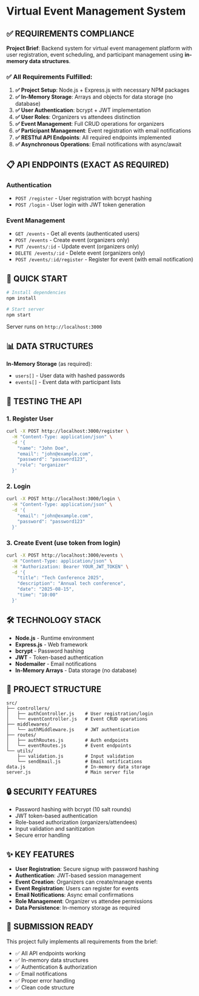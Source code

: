 # Virtual Event Management System

## ✅ REQUIREMENTS COMPLIANCE

**Project Brief**: Backend system for virtual event management platform with user registration, event scheduling, and participant management using **in-memory data structures**.

### ✅ All Requirements Fulfilled:

1. **✅ Project Setup**: Node.js + Express.js with necessary NPM packages
2. **✅ In-Memory Storage**: Arrays and objects for data storage (no database)
3. **✅ User Authentication**: bcrypt + JWT implementation
4. **✅ User Roles**: Organizers vs attendees distinction
5. **✅ Event Management**: Full CRUD operations for organizers
6. **✅ Participant Management**: Event registration with email notifications
7. **✅ RESTful API Endpoints**: All required endpoints implemented
8. **✅ Asynchronous Operations**: Email notifications with async/await

## 📋 API ENDPOINTS (EXACT AS REQUIRED)

### Authentication

- `POST /register` - User registration with bcrypt hashing
- `POST /login` - User login with JWT token generation

### Event Management

- `GET /events` - Get all events (authenticated users)
- `POST /events` - Create event (organizers only)
- `PUT /events/:id` - Update event (organizers only)
- `DELETE /events/:id` - Delete event (organizers only)
- `POST /events/:id/register` - Register for event (with email notification)

## 🚀 QUICK START

```bash
# Install dependencies
npm install

# Start server
npm start
```

Server runs on `http://localhost:3000`

## 📊 DATA STRUCTURES

**In-Memory Storage** (as required):

- `users[]` - User data with hashed passwords
- `events[]` - Event data with participant lists

## 🧪 TESTING THE API

### 1. Register User

```bash
curl -X POST http://localhost:3000/register \
  -H "Content-Type: application/json" \
  -d '{
    "name": "John Doe",
    "email": "john@example.com",
    "password": "password123",
    "role": "organizer"
  }'
```

### 2. Login

```bash
curl -X POST http://localhost:3000/login \
  -H "Content-Type: application/json" \
  -d '{
    "email": "john@example.com",
    "password": "password123"
  }'
```

### 3. Create Event (use token from login)

```bash
curl -X POST http://localhost:3000/events \
  -H "Content-Type: application/json" \
  -H "Authorization: Bearer YOUR_JWT_TOKEN" \
  -d '{
    "title": "Tech Conference 2025",
    "description": "Annual tech conference",
    "date": "2025-08-15",
    "time": "10:00"
  }'
```

## 🛠 TECHNOLOGY STACK

- **Node.js** - Runtime environment
- **Express.js** - Web framework
- **bcrypt** - Password hashing
- **JWT** - Token-based authentication
- **Nodemailer** - Email notifications
- **In-Memory Arrays** - Data storage (no database)

## 📁 PROJECT STRUCTURE

```
src/
├── controllers/
│   ├── authController.js    # User registration/login
│   └── eventController.js   # Event CRUD operations
├── middlewares/
│   └── authMiddleware.js    # JWT authentication
├── routes/
│   ├── authRoutes.js        # Auth endpoints
│   └── eventRoutes.js       # Event endpoints
└── utils/
    ├── validation.js        # Input validation
    └── sendEmail.js         # Email notifications
data.js                      # In-memory data storage
server.js                    # Main server file
```

## 🔒 SECURITY FEATURES

- Password hashing with bcrypt (10 salt rounds)
- JWT token-based authentication
- Role-based authorization (organizers/attendees)
- Input validation and sanitization
- Secure error handling

## ✨ KEY FEATURES

- **User Registration**: Secure signup with password hashing
- **Authentication**: JWT-based session management
- **Event Creation**: Organizers can create/manage events
- **Event Registration**: Users can register for events
- **Email Notifications**: Async email confirmations
- **Role Management**: Organizer vs attendee permissions
- **Data Persistence**: In-memory storage as required

## 📝 SUBMISSION READY

This project fully implements all requirements from the brief:

- ✅ All API endpoints working
- ✅ In-memory data structures
- ✅ Authentication & authorization
- ✅ Email notifications
- ✅ Proper error handling
- ✅ Clean code structure
